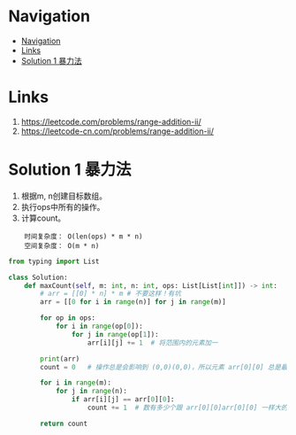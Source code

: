 # Navigation
- [Navigation](#navigation)
- [Links](#links)
- [Solution 1 暴力法](#solution-1-%e6%9a%b4%e5%8a%9b%e6%b3%95)

# Links
1. https://leetcode.com/problems/range-addition-ii/
2. https://leetcode-cn.com/problems/range-addition-ii/


# Solution 1 暴力法
1. 根据m, n创建目标数组。
2. 执行ops中所有的操作。
3. 计算count。

```
    时间复杂度： O(len(ops) * m * n)
    空间复杂度： O(m * n)
```
```python
from typing import List

class Solution:
    def maxCount(self, m: int, n: int, ops: List[List[int]]) -> int:
        # arr = [[0] * n] * m # 不要这样！有坑
        arr = [[0 for i in range(n)] for j in range(m)]

        for op in ops:
            for i in range(op[0]):
                for j in range(op[1]):
                    arr[i][j] += 1  # 将范围内的元素加一

        print(arr)
        count = 0   # 操作总是会影响到 (0,0)(0,0)，所以元素 arr[0][0] 总是最大的

        for i in range(m):
            for j in range(n):
                if arr[i][j] == arr[0][0]:
                    count += 1  # 数有多少个跟 arr[0][0]arr[0][0] 一样大的元素就是答案

        return count

```